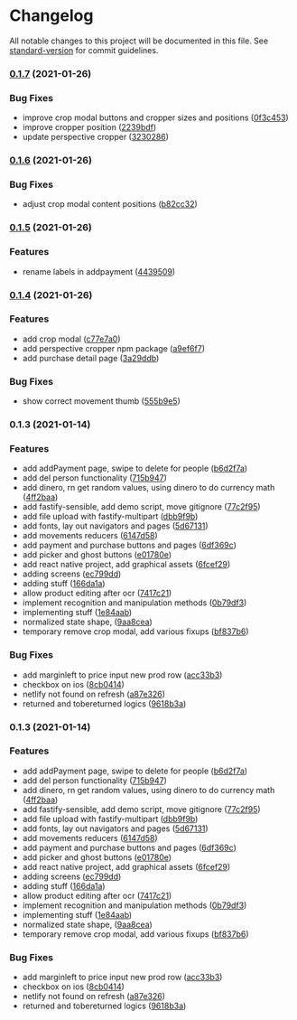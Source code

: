 # Changelog

All notable changes to this project will be documented in this file. See [standard-version](https://github.com/conventional-changelog/standard-version) for commit guidelines.

### [0.1.7](https://github.com/giacomocerquone/divitrino/compare/v0.1.6...v0.1.7) (2021-01-26)


### Bug Fixes

* improve crop modal buttons and cropper sizes and positions ([0f3c453](https://github.com/giacomocerquone/divitrino/commit/0f3c453aed950add28ef6822e04b19a65a581c93))
* improve cropper position ([2239bdf](https://github.com/giacomocerquone/divitrino/commit/2239bdf4e70aecf568696876bb70c9f9505d0963))
* update perspective cropper ([3230286](https://github.com/giacomocerquone/divitrino/commit/3230286c8fd236bb51a9ed51564db43358db3139))

### [0.1.6](https://github.com/giacomocerquone/divitrino/compare/v0.1.5...v0.1.6) (2021-01-26)


### Bug Fixes

* adjust crop modal content positions ([b82cc32](https://github.com/giacomocerquone/divitrino/commit/b82cc326592c8da1006a16a70e998e144632124f))

### [0.1.5](https://github.com/giacomocerquone/divitrino/compare/v0.1.4...v0.1.5) (2021-01-26)


### Features

* rename labels in addpayment ([4439509](https://github.com/giacomocerquone/divitrino/commit/443950965732a0ad5b787aac66948aa61f81d161))

### [0.1.4](https://github.com/giacomocerquone/divitrino/compare/v0.1.3...v0.1.4) (2021-01-26)


### Features

* add crop modal ([c77e7a0](https://github.com/giacomocerquone/divitrino/commit/c77e7a06b4b419f0d45f76c538136dbaf16b3814))
* add perspective cropper npm package ([a9ef6f7](https://github.com/giacomocerquone/divitrino/commit/a9ef6f793506e695399f1b3907eef2398d7bf474))
* add purchase detail page ([3a29ddb](https://github.com/giacomocerquone/divitrino/commit/3a29ddb194255eada80e2bfc21c1d67f622bbabc))


### Bug Fixes

* show correct movement thumb ([555b9e5](https://github.com/giacomocerquone/divitrino/commit/555b9e53e03c496b939890f6d9fcc58dc693194a))

### 0.1.3 (2021-01-14)


### Features

* add addPayment page, swipe to delete for people ([b6d2f7a](https://github.com/giacomocerquone/divitrino/commit/b6d2f7a97af00aa430989650618680317f11350c))
* add del person functionality ([715b947](https://github.com/giacomocerquone/divitrino/commit/715b94749ff2868095c83ee4532d119ab55e25cd))
* add dinero, rn get random values, using dinero to do currency math ([4ff2baa](https://github.com/giacomocerquone/divitrino/commit/4ff2baa91d20e8d1630d58d0340cb53cbe7b5965))
* add fastify-sensible, add demo script, move gitignore ([77c2f95](https://github.com/giacomocerquone/divitrino/commit/77c2f95827c3adb8bec6c5cbaea43a99b8796b5b))
* add file upload with fastify-multipart ([dbb9f9b](https://github.com/giacomocerquone/divitrino/commit/dbb9f9b0c42fe28c4504a1b4d3c95feed346c82a))
* add fonts, lay out navigators and pages ([5d67131](https://github.com/giacomocerquone/divitrino/commit/5d671313ce0041bbee01b4238b1762f660b8e00b))
* add movements reducers ([6147d58](https://github.com/giacomocerquone/divitrino/commit/6147d589ccee98e1028dbe011e9668fc4263b6c8))
* add payment and purchase buttons and pages ([6df369c](https://github.com/giacomocerquone/divitrino/commit/6df369cbd68c8000d28d23a2219ee16f162e5e0a))
* add picker and ghost buttons ([e01780e](https://github.com/giacomocerquone/divitrino/commit/e01780ecc44569bcc5bf458c70a4067fb344e25e))
* add react native project, add graphical assets ([6fcef29](https://github.com/giacomocerquone/divitrino/commit/6fcef29ed7f86962b2485e785eba5ef47223dd19))
* adding screens ([ec799dd](https://github.com/giacomocerquone/divitrino/commit/ec799dd2309cea80e5eea771c2b1ef2b263c3cda))
* adding stuff ([166da1a](https://github.com/giacomocerquone/divitrino/commit/166da1a8ac1e9f8dcf481f67c604e36d470b02f2))
* allow product editing after ocr ([7417c21](https://github.com/giacomocerquone/divitrino/commit/7417c2151adfd3cdf286dfbbd1b03da77279539c))
* implement recognition and manipulation methods ([0b79df3](https://github.com/giacomocerquone/divitrino/commit/0b79df3ac2f7be6548a9f9f917b8394c376e3458))
* implementing stuff ([1e84aab](https://github.com/giacomocerquone/divitrino/commit/1e84aabab4459ba476425e311bfc1556b74d3344))
* normalized state shape, ([9aa8cea](https://github.com/giacomocerquone/divitrino/commit/9aa8cea9c470d4fdcc12f979b9e49368a3b241d9))
* temporary remove crop modal, add various fixups ([bf837b6](https://github.com/giacomocerquone/divitrino/commit/bf837b6fc4b5433f33eb6b45c3aeca1c4a2fe88d))


### Bug Fixes

* add marginleft to price input new prod row ([acc33b3](https://github.com/giacomocerquone/divitrino/commit/acc33b3b97966eff21875df95ef694989ee891cf))
* checkbox on ios ([8cb0414](https://github.com/giacomocerquone/divitrino/commit/8cb04140f31568db3d39838856fd95b599f683f7))
* netlify not found on refresh ([a87e326](https://github.com/giacomocerquone/divitrino/commit/a87e3269018270970060775de4dcab5fda265c93))
* returned and tobereturned logics ([9618b3a](https://github.com/giacomocerquone/divitrino/commit/9618b3a525661ff53b4de6e42f32ddc61dffc21c))

### 0.1.3 (2021-01-14)


### Features

* add addPayment page, swipe to delete for people ([b6d2f7a](https://github.com/giacomocerquone/divitrino/commits/b6d2f7a97af00aa430989650618680317f11350c))
* add del person functionality ([715b947](https://github.com/giacomocerquone/divitrino/commits/715b94749ff2868095c83ee4532d119ab55e25cd))
* add dinero, rn get random values, using dinero to do currency math ([4ff2baa](https://github.com/giacomocerquone/divitrino/commits/4ff2baa91d20e8d1630d58d0340cb53cbe7b5965))
* add fastify-sensible, add demo script, move gitignore ([77c2f95](https://github.com/giacomocerquone/divitrino/commits/77c2f95827c3adb8bec6c5cbaea43a99b8796b5b))
* add file upload with fastify-multipart ([dbb9f9b](https://github.com/giacomocerquone/divitrino/commits/dbb9f9b0c42fe28c4504a1b4d3c95feed346c82a))
* add fonts, lay out navigators and pages ([5d67131](https://github.com/giacomocerquone/divitrino/commits/5d671313ce0041bbee01b4238b1762f660b8e00b))
* add movements reducers ([6147d58](https://github.com/giacomocerquone/divitrino/commits/6147d589ccee98e1028dbe011e9668fc4263b6c8))
* add payment and purchase buttons and pages ([6df369c](https://github.com/giacomocerquone/divitrino/commits/6df369cbd68c8000d28d23a2219ee16f162e5e0a))
* add picker and ghost buttons ([e01780e](https://github.com/giacomocerquone/divitrino/commits/e01780ecc44569bcc5bf458c70a4067fb344e25e))
* add react native project, add graphical assets ([6fcef29](https://github.com/giacomocerquone/divitrino/commits/6fcef29ed7f86962b2485e785eba5ef47223dd19))
* adding screens ([ec799dd](https://github.com/giacomocerquone/divitrino/commits/ec799dd2309cea80e5eea771c2b1ef2b263c3cda))
* adding stuff ([166da1a](https://github.com/giacomocerquone/divitrino/commits/166da1a8ac1e9f8dcf481f67c604e36d470b02f2))
* allow product editing after ocr ([7417c21](https://github.com/giacomocerquone/divitrino/commits/7417c2151adfd3cdf286dfbbd1b03da77279539c))
* implement recognition and manipulation methods ([0b79df3](https://github.com/giacomocerquone/divitrino/commits/0b79df3ac2f7be6548a9f9f917b8394c376e3458))
* implementing stuff ([1e84aab](https://github.com/giacomocerquone/divitrino/commits/1e84aabab4459ba476425e311bfc1556b74d3344))
* normalized state shape, ([9aa8cea](https://github.com/giacomocerquone/divitrino/commits/9aa8cea9c470d4fdcc12f979b9e49368a3b241d9))
* temporary remove crop modal, add various fixups ([bf837b6](https://github.com/giacomocerquone/divitrino/commits/bf837b6fc4b5433f33eb6b45c3aeca1c4a2fe88d))


### Bug Fixes

* add marginleft to price input new prod row ([acc33b3](https://github.com/giacomocerquone/divitrino/commits/acc33b3b97966eff21875df95ef694989ee891cf))
* checkbox on ios ([8cb0414](https://github.com/giacomocerquone/divitrino/commits/8cb04140f31568db3d39838856fd95b599f683f7))
* netlify not found on refresh ([a87e326](https://github.com/giacomocerquone/divitrino/commits/a87e3269018270970060775de4dcab5fda265c93))
* returned and tobereturned logics ([9618b3a](https://github.com/giacomocerquone/divitrino/commits/9618b3a525661ff53b4de6e42f32ddc61dffc21c))
